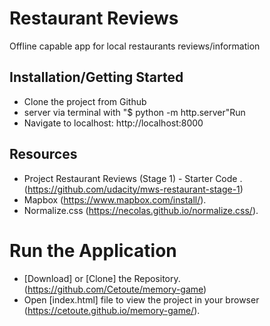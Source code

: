 # Restaurant Reviews

Offline capable app for local restaurants reviews/information

## Installation/Getting Started

* Clone the project from Github
* server via terminal with "$ python -m http.server"Run 
* Navigate to localhost: http://localhost:8000
                
## Resources
* Project Restaurant Reviews (Stage 1) - Starter Code .(https://github.com/udacity/mws-restaurant-stage-1)
* Mapbox (https://www.mapbox.com/install/).
* Normalize.css (https://necolas.github.io/normalize.css/).
 
# Run the Application
* [Download] or [Clone] the Repository.(https://github.com/Cetoute/memory-game)
* Open [index.html] file to view the project in your browser (https://cetoute.github.io/memory-game/).